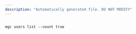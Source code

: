 ```yaml
---
description: "Automatically generated file. DO NOT MODIFY"
---
```


```cli

mgc users list --count true

```